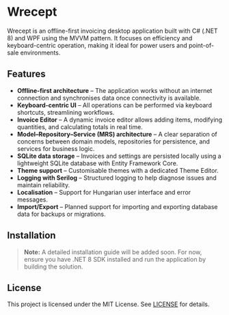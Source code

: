 # Wrecept

Wrecept is an offline-first invoicing desktop application built with C# (.NET 8) and WPF using the MVVM pattern. It focuses on efficiency and keyboard-centric operation, making it ideal for power users and point-of-sale environments.

## Features

- **Offline-first architecture** – The application works without an internet connection and synchronises data once connectivity is available.
- **Keyboard-centric UI** – All operations can be performed via keyboard shortcuts, streamlining workflows.
- **Invoice Editor** – A dynamic invoice editor allows adding items, modifying quantities, and calculating totals in real time.
- **Model–Repository–Service (MRS) architecture** – A clear separation of concerns between domain models, repositories for persistence, and services for business logic.
- **SQLite data storage** – Invoices and settings are persisted locally using a lightweight SQLite database with Entity Framework Core.
- **Theme support** – Customisable themes with a dedicated Theme Editor.
- **Logging with Serilog** – Structured logging to help diagnose issues and maintain reliability.
- **Localisation** – Support for Hungarian user interface and error messages.
- **Import/Export** – Planned support for importing and exporting database data for backups or migrations.

## Installation

> **Note:** A detailed installation guide will be added soon. For now, ensure you have .NET 8 SDK installed and run the application by building the solution.

## License

This project is licensed under the MIT License. See [LICENSE](LICENSE) for details.
